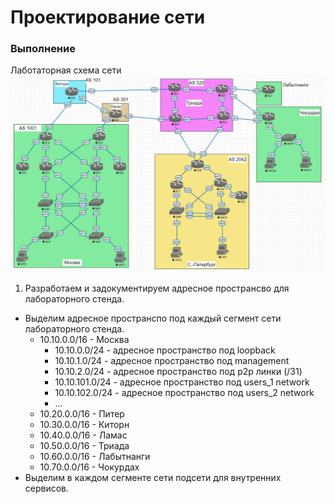 # Проектирование сети

### Выполнение

Лаботаторная схема сети
![img.png](img.png)

1. Разработаем и задокументируем адресное пространсво для лабораторного стенда.
* Выделим адресное пространспо под каждый сегмент сети лабораторного стенда.
    - 10.10.0.0/16 - Москва
      - 10.10.0.0/24 - адресное пространство под loopback
      - 10.10.1.0/24 - адресное пространство под management
      - 10.10.2.0/24 - адресное пространство под p2p линки (/31)
      - 10.10.101.0/24 - адресное пространство под users_1 network
      - 10.10.102.0/24 - адресное пространство под users_2 network
      - ...
    - 10.20.0.0/16 - Питер
    - 10.30.0.0/16 - Киторн
    - 10.40.0.0/16 - Ламас
    - 10.50.0.0/16 - Триада
    - 10.60.0.0/16 - Лабытнанги
    - 10.70.0.0/16 - Чокурдах
* Выделим в каждом сегменте сети подсети для внутренних сервисов.
